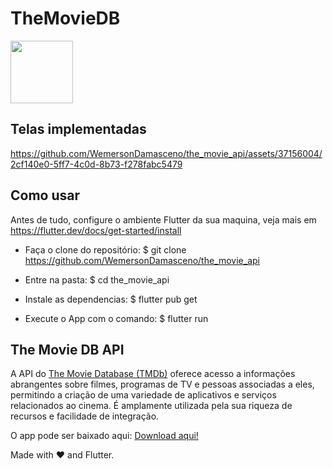 # TheMovieDB
<img width="100" src="https://user-images.githubusercontent.com/37156004/178585291-beafcf5e-fa0d-4317-a046-604aa1c30348.JPEG"/>

 
## Telas implementadas
 

https://github.com/WemersonDamasceno/the_movie_api/assets/37156004/2cf140e0-5ff7-4c0d-8b73-f278fabc5479





## Como usar 
Antes de tudo, configure o ambiente Flutter da sua maquina, veja mais em https://flutter.dev/docs/get-started/install

- Faça o clone do repositório:
$ git clone https://github.com/WemersonDamasceno/the_movie_api

- Entre na pasta:
$ cd the_movie_api

- Instale as dependencias:
$ flutter pub get

- Execute o App com o comando: 
$ flutter run

## The Movie DB API
A API do <a href="https://developer.themoviedb.org/docs/getting-started">The Movie Database (TMDb)</a>  oferece acesso a informações abrangentes sobre filmes, programas de TV e pessoas associadas a eles, permitindo a criação de uma variedade de aplicativos e serviços relacionados ao cinema. É amplamente utilizada pela sua riqueza de recursos e facilidade de integração.


O app pode ser baixado aqui: <a href="https://drive.google.com/file/d/1ZMeDHhdDrAcg66CNDtRjxEZnchV_LDNC/view?usp=sharing">Download aqui!</a>

Made with :heart: and Flutter.
